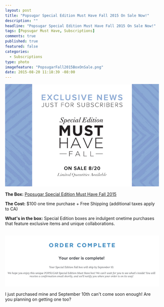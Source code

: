 ```yaml
---
layout: post
title: "Popsugar Special Edition Must Have Fall 2015 On Sale Now!"
description: ""
headline: "Popsugar Special Edition Must Have Fall 2015 On Sale Now!"
tags: [Popsugar Must Have, Subscriptions]
comments: true
published: true
featured: false
categories: 
  - Subscriptions
type: photo
imagefeature: "PopsugarFall2015BoxOnSale.png"
date: 2015-08-20 11:18:39 -08:00
---
```


<center><img src='/images/PopsugarFall2015BoxNews.png'></center>
<p><b>The Box:</b> <a href="http://popsu.gr/vXrB" target="_blank">Popsugar Special Edition Must Have Fall 2015</a></p>
<p><b>The Cost:</b> $100 one time purchase + Free Shipping (additional taxes apply to CA)</p>
<p><b>What's in the box:</b> Special Edition boxes are indulgent onetime purchases that feature exclusive items and unique collaborations.</p>
<br>

<center><img src='/images/PopsugarFall2015BoxOnSale.png'></center>
<p>I just purchased mine and September 10th can't come soon enough! Are you planning on getting one too?</p>
